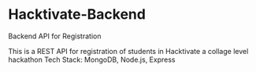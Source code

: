 # Hacktivate-Backend
Backend API for Registration 


This is a REST API for registration of students in Hacktivate a collage level hackathon
Tech Stack:
MongoDB, Node.js, Express
